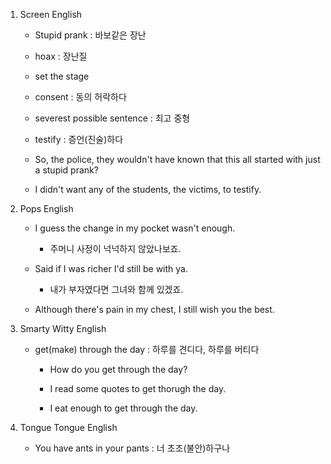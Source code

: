 1. Screen English

    - Stupid prank : 바보같은 장난

    - hoax : 장난질

    - set the stage

    - consent : 동의 허락하다

    - severest possible sentence : 최고 중형
    
    - testify : 증언(진술)하다

    - So, the police, they wouldn't have known that this all started with just a stupid prank?

    - I didn't want any of the students, the victims, to testify.

2. Pops English

    - I guess the change in my pocket wasn't enough.
        - 주머니 사정이 넉넉하지 않았나보죠.

    - Said if I was richer I'd still be with ya.
        - 내가 부자였다면 그녀와 함께 있겠죠.

    - Although there's pain in my chest, I still wish you the best.

3. Smarty Witty English

    - get(make) through the day : 하루를 견디다, 하루를 버티다

        - How do you get through the day?

        - I read some quotes to get thorugh the day.

        - I eat enough to get through the day.


4. Tongue Tongue English

    - You have ants in your pants : 너 초조(불안)하구나

